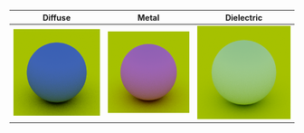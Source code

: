 | Diffuse | Metal | Dielectric |
|--------|-------|------------|
| ![](images/1.png) | ![](images/2.png) | ![](images/3.png) |
